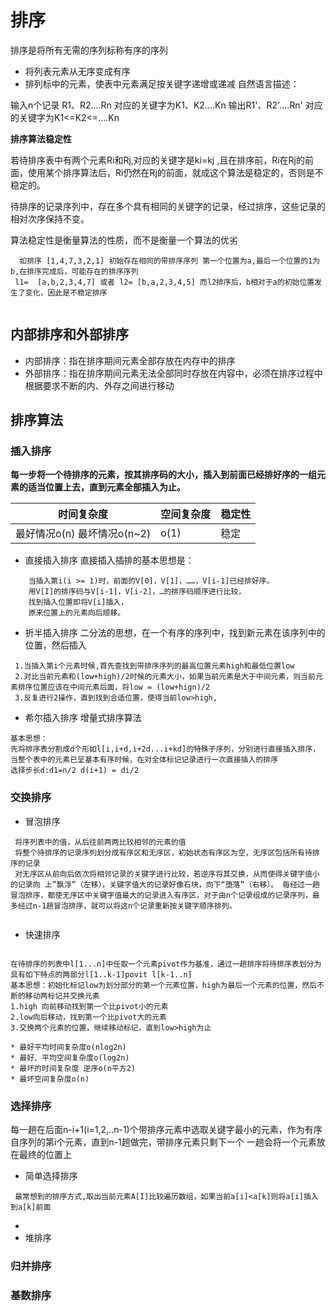 # 排序

排序是将所有无需的序列标称有序的序列
  * 将列表元素从无序变成有序
  * 排列标中的元素，使表中元素满足按关键字递增或递减
  自然语言描述：

   输入n个记录 R1、R2....Rn 对应的关键字为K1、K2....Kn
   输出R1'、R2'....Rn' 对应的关键字为K1<=K2<=....Kn 
  
**排序算法稳定性**

   若待排序表中有两个元素Ri和Rj,对应的关键字是ki=kj ,且在排序前，Ri在Rj的前面，使用某个排序算法后，Ri仍然在Rj的前面，就成这个算法是稳定的，否则是不稳定的。
   
   待排序的记录序列中，存在多个具有相同的关键字的记录，经过排序，这些记录的相对次序保持不变。
   
   算法稳定性是衡量算法的性质，而不是衡量一个算法的优劣
 
```
  如排序 [1,4,7,3,2,1] 初始存在相同的带排序序列 第一个位置为a,最后一个位置的1为b,在排序完成后，可能存在的排序序列
 l1=  [a,b,2,3,4,7] 或者 l2= [b,a,2,3,4,5] 而l2排序后，b相对于a的初始位置发生了变化，因此是不稳定排序
  
```
## 内部排序和外部排序

 * 内部排序：指在排序期间元素全部存放在内存中的排序
 * 外部排序：指在排序期间元素无法全部同时存放在内容中，必须在排序过程中根据要求不断的内、外存之间进行移动
 


## 排序算法

 ### 插入排序
  **每一步将一个待排序的元素，按其排序码的大小，插入到前面已经排好序的一组元素的适当位置上去，直到元素全部插入为止。**
  
  

时间复杂度 | 空间复杂度 | 稳定性
---|--- | ---
最好情况o(n) 最坏情况o(n~2) | o(1) | 稳定 

  * 直接插入排序
   直接插入插排的基本思想是：
  ```
      当插入第i(i >= 1)时，前面的V[0]，V[1]，……，V[i-1]已经排好序。
      用V[I]的排序码与V[i-1]，V[i-2]，…的排序码顺序进行比较，
      找到插入位置即将V[i]插入，
      原来位置上的元素向后顺移。
  ```
   
  * 折半插入排序
   二分法的思想，在一个有序的序列中，找到新元素在该序列中的位置，然后插入
   ```
    1.当插入第i个元素时候,首先查找到带排序序列的最高位置元素high和最低位置low
    2.对比当前元素和(low+high)/2时候的元素大小，如果当前元素是大于中间元素，则当前元素排序位置应该在中间元素后面，将low = (low+hign)/2
    3.反复进行2操作，直到找到合适位置，使得当前low>high,

   ``` 
  * 希尔插入排序
   增量式排序算法
```
基本思想：
先将排序表分割成d个形如l[i,i+d,i+2d...i+kd]的特殊子序列，分别进行直接插入排序，当整个表中的元素已呈基本有序时候，在对全体标记记录进行一次直接插入的排序
选择步长d:d1=n/2 d(i+1) = di/2
```


 ### 交换排序
  * 冒泡排序
     
```
 将序列表中的值，从后往前两两比较相邻的元素的值
 将整个待排序的记录序列划分成有序区和无序区，初始状态有序区为空，无序区包括所有待排序的记录
 对无序区从前向后依次将相邻记录的关键字进行比较，若逆序将其交换，从而使得关键字值小的记录向 上”飘浮”（左移），关键字值大的记录好像石块，向下“堕落”（右移）。 每经过一趟冒泡排序，都使无序区中关键字值最大的记录进入有序区，对于由n个记录组成的记录序列，最多经过n-1趟冒泡排序，就可以将这n个记录重新按关键字顺序排列。
 
```

  * 快速排序
  
```

在待排序的列表中l[1...n]中任取一个元素pivot作为基准，通过一趟排序将待排序表划分为具有如下特点的两部分l[1..k-1]povit l[k-1..n]
基本思想：初始化标记low为划分部分的第一个元素位置，high为最后一个元素的位置，然后不断的移动两标记并交换元素
1.high 向前移动找到第一个比pivot小的元素
2.low向后移动，找到第一个比pivot大的元素
3.交换两个元素的位置，继续移动标记，直到low>high为止

```

    * 最好平均时间复杂度o(nlog2n)
    * 最好、平均空间复杂度o(log2n)
    * 最坏的时间复杂度 逆序o(n平方2)
    * 最坏空间复杂度o(n)
### 选择排序
  每一趟在后面n-i+1(i=1,2,..n-1)个带排序元素中选取关键字最小的元素，作为有序自序列的第i个元素，直到n-1趟做完，带排序元素只剩下一个
  一趟会将一个元素放在最终的位置上
   * 简单选择排序
  
```
 最常想到的排序方式,取出当前元素A[I]比较遍历数组，如果当前a[i]<a[k]则将a[i]插入到a[k]前面
```

   *
   * 堆排序
### 归并排序
### 基数排序
